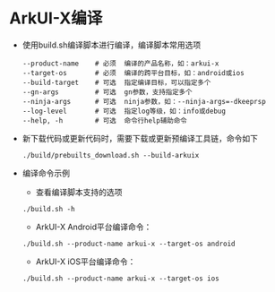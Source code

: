 # ArkUI-X编译

- 使用build.sh编译脚本进行编译，编译脚本常用选项

  ```shell
  --product-name    # 必须  编译的产品名称，如：arkui-x
  --target-os       # 必须  编译的跨平台目标，如：android或ios
  --build-target    # 可选  指定编译目标，可以指定多个
  --gn-args         # 可选  gn参数，支持指定多个
  --ninja-args      # 可选  ninja参数，如：--ninja-args=-dkeeprsp
  --log-level       # 可选  指定log等级，如：info或debug
  --help, -h        # 可选  命令行help辅助命令
  ```

- 新下载代码或更新代码时，需要下载或更新预编译工具链，命令如下
  ```
  ./build/prebuilts_download.sh --build-arkuix
  ```
- 编译命令示例
  - 查看编译脚本支持的选项
  ```
  ./build.sh -h
  ```

  - ArkUI-X Android平台编译命令：

  ```shell
  ./build.sh --product-name arkui-x --target-os android
  ```

  - ArkUI-X iOS平台编译命令：

  ```shell
  ./build.sh --product-name arkui-x --target-os ios
  ```
